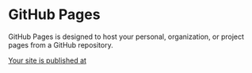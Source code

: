 # GitHub Pages

GitHub Pages is designed to host your personal, organization, or project pages from a GitHub repository.

[ Your site is published at ](http://xiaoxiaoyao.github.io/PythonApplication1/)